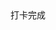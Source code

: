 <html>
  <head>
    <title>員工打卡系統</title>
    <base target="_top">
    <script>
      function getLocation() {
        if (navigator.geolocation) {
          console.log('test')
          navigator.geolocation.getCurrentPosition(sendPosition);
          console.log('test2')
        } else {
          document.getElementById("status").innerHTML = "Geolocation is not supported by this browser.";
        }
      }

      function sendPosition(position) {
        google.script.run.withSuccessHandler(function(response) {
          document.getElementById("status").innerHTML = response;
        }).submitLocation(position.coords.latitude, position.coords.longitude);
      }
  </script>
  </head>
  <body onload="getLocation()">
    <div id="status">打卡完成</div>
  </body>
</html>
